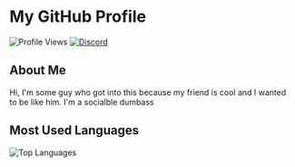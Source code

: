 # My GitHub Profile

![Profile Views](https://komarev.com/ghpvc/?username=efsfe)
[![Discord](https://img.shields.io/badge/Discord-YourUsername%231234-blue.svg)](https://discord.gg/your-discord-server)

## About Me

Hi, I'm some guy who got into this because my friend is cool and I wanted to be like him.
I'm a socialble dumbass

## Most Used Languages

![Top Languages](https://github-readme-stats.vercel.app/api/top-langs/?username=efsfe)
